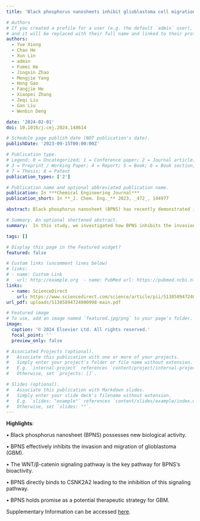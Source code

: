 ```yaml
---
title: 'Black phosphorus nanosheets inhibit glioblastoma cell migration and invasion through modulation of WNT/β-catenin and NOTCH signaling pathways'

# Authors
# If you created a profile for a user (e.g. the default `admin` user), write the username (folder name) here
# and it will be replaced with their full name and linked to their profile.
authors:
  - Yue Xiong
  - Chao He
  - Xun Lin
  - admin
  - Fumei He
  - Jingxin Zhao
  - Mengjie Yang
  - Hong Gao
  - Fangjie He
  - Xiaopei Zhang
  - Zeqi Liu
  - Gan Liu
  - Wenbin Deng

date: '2024-02-01'
doi: 10.1016/j.cej.2024.148614

# Schedule page publish date (NOT publication's date).
publishDate: '2023-09-15T00:00:00Z'

# Publication type.
# Legend: 0 = Uncategorized; 1 = Conference paper; 2 = Journal article;
# 3 = Preprint / Working Paper; 4 = Report; 5 = Book; 6 = Book section;
# 7 = Thesis; 8 = Patent
publication_types: ['2']

# Publication name and optional abbreviated publication name.
publication: In ***Chemical Engineering Journal***
publication_short: In **_J. Chem. Eng._** 2023, _472_, 144977

abstract: Black phosphorus nanosheet (BPNS) has recently demonstrated intrinsic anti-tumor bioactivity, but its underlying molecular mechanism remains unclear, limiting its potential applications in biomedicine. In this study, we investigated the impact of BPNS on glioblastoma cells and observed a significant dose-dependent inhibition of invasion and migration. RNA sequencing analysis revealed downregulation of genes associated with the WNT/β-catenin and NOTCH signaling pathways, both linked to invasion and migration. Mechanistically, BPNS directly binds to CSNK2A2, reducing its kinase activity, which indirectly enhances GSK-3β kinase activity. As a result, GSK-3β increases the phosphorylation level of β-catenin, leading to its degradation and subsequent inhibition of downstream molecules in the WNT/β-catenin signaling pathway. Our study uncovers the inherent biological activity of BPNS in hindering glioblastoma invasion and migration and sheds light on the molecular mechanisms, offering new directions for the nanomaterial’s biomedical applications.

# Summary. An optional shortened abstract.
summary:  In this study, we investigated how BPNS inhibits the invasion and migration of GBM cells both in vitro and in vivo by suppressing the WNT/β-catenin signaling pathway. Our results demonstrate that BPNS directly binds to CSNK2A2, reducing its kinase activity, which, in turn, increases GSK-3β activity. Consequently, GSK-3β promotes β-catenin degradation, leading to the inhibition of the WNT/β-catenin signaling pathway and downregulation of key downstream genes like Axin2, CD44, and Notch1. The reduced Notch1 levels inhibit the NOTCH pathway, further downregulating Jag1, Hes1, and Akt1. Overall, this study uncovers BPNS's inhibitory effect on invasion and migration in GBM cells and reveals the underlying molecular mechanism, offering potential avenues for future GBM treatments.

tags: []

# Display this page in the Featured widget?
featured: false

# Custom links (uncomment lines below)
# links:
# - name: Custom Link
#   url: http://example.org  - name: PubMed url: https://pubmed.ncbi.nlm.nih.gov/36410110
links:
  - name: ScienceDirect
    url: https://www.sciencedirect.com/science/article/pii/S1385894724000998
url_pdf: uploads/S1385894724000998-main.pdf

# Featured image
# To use, add an image named `featured.jpg/png` to your page's folder.
image:
  caption: '© 2024 Elsevier Ltd. All rights reserved.'
  focal_point: ''
  preview_only: false

# Associated Projects (optional).
#   Associate this publication with one or more of your projects.
#   Simply enter your project's folder or file name without extension.
#   E.g. `internal-project` references `content/project/internal-project/index.md`.
#   Otherwise, set `projects: []`.

# Slides (optional).
#   Associate this publication with Markdown slides.
#   Simply enter your slide deck's filename without extension.
#   E.g. `slides: "example"` references `content/slides/example/index.md`.
#   Otherwise, set `slides: ""`.
---
```

**Highlights**:

• Black phosphorus nanosheet (BPNS) possesses new biological activity.

• BPNS effectively inhibits the invasion and migration of glioblastoma (GBM).

• The WNT/β-catenin signaling pathway is the key pathway for BPNS‘s bioactivity.

• BPNS directly binds to CSNK2A2 leading to the inhibition of this signaling pathway.

• BPNS holds promise as a potential therapeutic strategy for GBM.


Supplementary Information can be accessed [here](uploads/S1385894724000998-mmc1.pdf).
